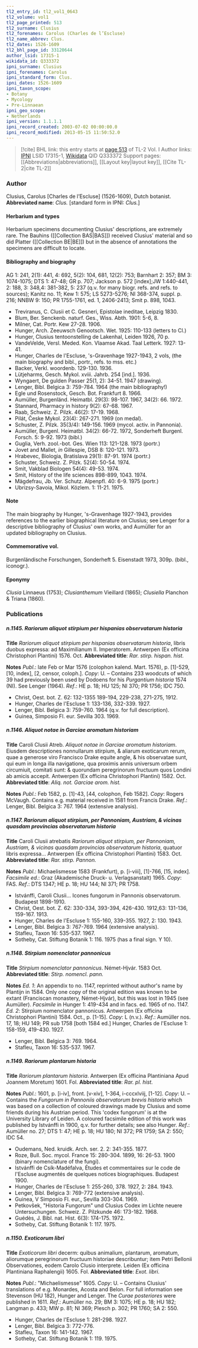 ```yaml
---
tl2_entry_id: tl2_vol1_0643
tl2_volume: vol1
tl2_page_printed: 513
tl2_surname: Clusius
tl2_forenames: Carolus (Charles de l’Escluse)
tl2_name_abbrev: Clus.
tl2_dates: 1526-1609
tl2_bhl_page_id: 33120644
author_lsid: 17315-1
wikidata_id: Q333372
ipni_surname: Clusius
ipni_forenames: Carolus
ipni_standard_form: Clus.
ipni_dates: 1526-1609
ipni_taxon_scope: 
- Botany
- Mycology
- Pre-Linnaean
ipni_geo_scope: 
- Netherlands
ipni_version: 1.1.1.1
ipni_record_created: 2003-07-02 00:00:00.0
ipni_record_modified: 2013-05-15 11:50:52.0
---
```


> [!cite] BHL link: this entry starts at [page 513](https://www.biodiversitylibrary.org/page/33120644) of TL-2 Vol. I
> Author links: [IPNI](https://www.ipni.org/a/17315-1) LSID 17315-1, [Wikidata](https://www.wikidata.org/wiki/Q333372) QID Q333372
> Support pages: [[Abbreviations|abbreviations]], [[Layout key|layout key]], [[Cite TL-2|cite TL-2]]

### Author

Clusius, Carolus \[Charles de l’Escluse\] (1526-1609), Dutch botanist. 
**Abbreviated name**: *Clus.* \[standard form in IPNI: *Clus.*\]

#### Herbarium and types

Herbarium specimens documenting Clusius' descriptions, are extremely rare. The Bauhins ([[Collection BAS|BAS]]) received Clusius' material and so did Platter ([[Collection BE|BE]]) but in the absence of annotations the specimens are difficult to locate.

#### Bibliography and biography

AG 1: 241, 2(1): 441, 4: 692, 5(2): 104, 681, 12(2): 753; Barnhart 2: 357; BM 3: 1074-1075; DTS 1: 47-48; GR p. 707; Jackson p. 572 \[index\];JW 1:440-441, 2: 188, 3: 348,4: 381-382, 5: 237 (q.v. for many biogr. refs. and refs. to sources); Kanitz no. 11; Kew 1: 575; LS 5273-5276; NI 368-374, suppl. p. 216; NNBW 9: 150; PR 1755-1761, ed. 1, 2406-2413; Smit p. 898, 1043.
- Treviranus, C. Clusii et C. Gesneri, Epistolae ineditae, Leipzig 1830.
- Blum, Ber. Senckenb. naturf. Ges., Wiss. Abth. 1901: 5-6, 8.
- Milner, Cat. Portr. Kew 27-28. 1906.
- Hunger, Arch. Zeeuwsch Genootsch. Wet. 1925: 110-133 (letters to Cl.)
- Hunger, Clusius tentoonstelling de Lakenhal, Leiden 1926, 70 p.
- VandeVelde, Versl. Meded. Kon. Vlaamse Akad. Taal Letterk. 1927: 13-41.
- Hunger, Charles de l'Escluse, 's-Gravenhage 1927-1943, 2 vols, (the main biography and bibl., portr., refs. to mss. etc.)
- Backer, Verkl. woordenb. 129-130. 1936.
- Lütjeharms, Gesch. Mykol. xviii. Jahrb. 254 \[ind.\]. 1936.
- Wyngaert, De gulden Passer 25(1, 2): 34-51. 1947 (drawing).
- Lenger, Bibl. Belgica 3: 759-784. 1964 (the main bibliography!)
- Egle und Rosenstock, Gesch. Bot. Frankfurt 8. 1966.
- Aumüller, Burgenländ. Heimatbl. 29(3): 98-107. 1967, 34(2): 66. 1972.
- Stannard, Pharmacy in history 9(2): 67-68. 1967.
- Raab, Schweiz. Z. Pilzk. 46(2): 17-19. 1968.
- Pilát, Česke Mykol. 23(4): 267-271. 1969 (on medal).
- Schuster, Z. Pilzk. 35(3/4): 149-156. 1969 (mycol. activ. in Pannonia).
- Aumüller, Burgenl. Heimatbl. 34(2): 66-72. 1972, Sonderheft Burgenl. Forsch. 5: 9-92. 1973 (bibl.)
- Guglia, Verh. zool.-bot. Ges. Wien 113: 121-128. 1973 (portr.)
- Jovet and Mallet, *in* Gillespie, DSB 8: 120-121. 1973.
- Hrabevec, Biologia, Bratislava 29(1): 87-91. 1974 (portr.)
- Schuster, Schweiz. Z. Pilzk. 52(4): 50-54. 1974.
- Smit, Vakblad Biologen 54(4): 49-53. 1974.
- Smit, History of the life sciences 898-899, 1043. 1974.
- Mägdefrau, Jb. Ver. Schutz. Alpenpfl. 40: 6-9. 1975 (portr.)
- Ubrizsy-Savoia, Mikol. Közlem. 1: 11-21. 1975.

#### Note

The main biography by Hunger, 's-Gravenhage 1927-1943, provides references to the earlier biographical literature on Clusius; see Lenger for a descriptive bibliography of Clusius' own works, and Aumüller for an updated bibliography on Clusius.

#### Commemorative vol.

Burgenländische Forschungen, Sonderheft 5. Eisenstadt 1973, 309p. (bibl., iconogr.).

#### Eponymy

*Clusia* Linnaeus (1753); *Clusianthemum* Vieillard (1865); *Clusiella* Planchon & Triana (1860).

### Publications

##### n.1145. Rariorum aliquot stirpium per hispanias observatarum historia

**Title**
*Rariorum aliquot stirpium per hispanias observatarum historia*, libris duobus expressa: ad Maximilianum II. Imperatorem. Antwerpen (Ex officina Christophori Plantini) 1576. Oct.
**Abbreviated title**: *Rar. stirp. hispan. hist.*

**Notes**
*Publ*.: late Feb or Mar 1576 (colophon kalend. Mart. 1576), p. \[1\]-529, \[10, index\], \[2, censor, coloph.\]. *Copy*: U. – Contains 233 woodcuts of which 39 had previously been used by Dodoens for his *Purgantium historia* 1574 (NI). See Lenger (1964).
*Ref*.: HE p. 18; HU 125; NI 370; PR 1756; IDC 750.
- Christ, Oest. bot. Z. 62: 132-1355 189-194, 229-238, 271-275, 1912.
- Hunger, Charles de l'Escluse 1: 133-136, 332-339. 1927.
- Lenger, Bibl. Belgica 3: 759-760. 1964 (q.v. for full description).
- Guinea, Simposio Fl. eur. Sevilla 303. 1969.

##### n.1146. Aliquot notae in Garciae aromatum historiam

**Title**
Caroli Clusii Atreb. *Aliquot notae in Garciae aromatum historiam*. Eiusdem descriptiones nonnullarum stirpium, & aliarum exoticarum rerum, quae a generose viro Francisco Drake equite angle, & his observatae sunt, qui eum in longa illa navigatione, qua proximis annis universum orbem circumiuit, comitati sunt: & quorundam peregrinorum fructuum quos Londini ab amicis accepit. Antwerpen (Ex officina Christophori Plantini) 1582. Oct.
**Abbreviated title**: *Aliq. not. Garciae arom. hist.*

**Notes**
*Publ*.: Feb 1582, p. \[1\]-43, \[44, colophon, Feb 1582\]. *Copy*: Rogers McVaugh. Contains e.g. material received in 1581 from Francis Drake.
*Ref*.: Lenger, Bibl. Belgica 3: 767. 1964 (extensive analysis).

##### n.1147. Rariorum aliquot stirpium, per Pannoniam, Austriam, & vicinas quasdam provincias observatarum historia

**Title**
Caroli Clusii atrebatis *Rariorum aliquot stirpium, per Pannoniam, Austriam, & vicinas quasdam provincias observatarum historia*, quatuor libris expressa... Antwerpen (Ex officina Christophori Plantini) 1583. Oct.
**Abbreviated title**: *Rar. stirp. Pannon.*

**Notes**
*Publ*.: Michaelismesse 1583 (Frankfurt), p. \[i-viii\], \[1\]-766, \[15, index\].
*Facsimile ed*.: Graz (Akademische Druck- u. Verlagsanstalt) 1965. *Copy*: FAS.
*Ref*.: DTS 1347; HE p. 18; HU 144; NI 371; PR 1758.
- Istvánffi, Caroli Clusii... Icones fungorum in Pannonis observatorum. Budapest 1898-1910.
- Christ, Oest. bot. Z. 62: 330-334, 393-394, 426-430. 1912,63: 131-136, 159-167. 1913.
- Hunger, Charles de l'Escluse 1: 155-160, 339-355. 1927, 2: 130. 1943.
- Lenger, Bibl. Belgica 3: 767-769. 1964 (extensive analysis).
- Stafleu, Taxon 16: 535-537. 1967.
- Sotheby, Cat. Stiftung Botanik 1: 116. 1975 (has a final sign. Y 10).

##### n.1148. Stirpium nomenclator pannonicus

**Title**
*Stirpium nomenclator pannonicus*. Német-Hjvár. 1583 Oct.
**Abbreviated title**: *Stirp. nomencl. pann.*

**Notes**
*Ed. 1*: An appendix to no. 1147, reprinted without author's name by Plantijn in 1584. Only one copy of the original edition was known to be extant (Franciscan monastery, Német-Hjvár), but this was lost in 1945 (see Aumüller). *Facsimile* in Hunger 1: 419-434 and in facs. ed. 1965 of no. 1147.
*Ed. 2*: Stirpium nomenclator pannonicus. Antwerpen (Ex officina Christophori Plantini) 1584. Oct., p. \[1-15\]. *Copy*: L (n.v.).
*Ref*.: Aumüller nos. 17, 18; HU 149; PR sub 1758 \[both 1584 ed.\] Hunger, Charles de l'Escluse 1: 158-159, 419-430. 1927.
- Lenger, Bibl. Belgica 3: 769. 1964.
- Stafleu, Taxon 16: 535-537. 1967.

##### n.1149. Rariorum plantarum historia

**Title**
*Rariorum plantarum historia*. Antwerpen (Ex officina Plantiniana Apud Joannem Moretum) 1601. Fol.
**Abbreviated title**: *Rar. pl. hist.*

**Notes**
*Publ*.: 1601, p. \[i-iv\], front. \[v-xiv\], 1-364, i-cccxlviij, \[1-12\]. *Copy*: U. – Contains the *Fungorum in Pannoniis observatorum brevis historia* which was based on a collection of coloured drawings made by Clusius and some friends during his Austrian period. This 'codex fungorum' is at the University Library of Leiden. A coloured facsimile edition of this work was published by Istvánffi in 1900, q.v. for further details; see also Hunger.
*Ref*.: Aumüller no. 27; DTS 1: 47; HE p. 18; HU 180; NI 372; PR 1759; SA 2: 550; IDC 54.
- Oudemans, Ned. kruidk. Arch. ser. 2. 2: 341-355. 1877.
- Roze, Bull. Soc. mycol. France 15: 280-304. 1899, 16: 26-53. 1900 (binary nomenclature of the fungi).
- Istvánffi de Csík-Madéfalva, Études et commentaires sur le code de l'Escluse augmentés de quelques notices biographiques. Budapest 1900.
- Hunger, Charles de l'Escluse 1: 255-260, 378. 1927, 2: 284. 1943.
- Lenger, Bibl. Belgica 3: 769-772 (extensive analysis).
- Guinea, V Simposio Fl. eur., Sevilla 303-304. 1969.
- Petkovšek, "Historia Fungorum" und Clusius Codex im Lichte neuere Untersuchungen. Schweiz. Z. Pilzkunde 46: 173-182. 1968.
- Guédès, J. Bibl. nat. Hist. 6(3): 174-175. 1972.
- Sotheby, Cat. Stiftung Botanik 1: 117. 1975.

##### n.1150. Exoticorum libri

**Title**
*Exoticorum libri* decerm: quibus animalium, plantarum, aromatum, aliorumque peregrinorum fructuum historiae describuntur; item Petri Bellonii Observationes, eodem Carolo Clusio interprete. Leiden (Ex officina Plantiniana Raphalengii) 1605. Fol.
**Abbreviated title**: *Exot. libri*.

**Notes**
*Publ*.: "Michaelismesse" 1605. *Copy*: U. – Contains Clusius' translations of e.g. Monardes, Acosta and Belon. For full information see Stevenson (HU 182), Hunger and Lenger. The *Curae posteriores* were published in 1611.
*Ref*.: Aumüller no. 29; BM 3: 1075; HE p. 18; HU 182; Langman p. 433; MW p. 81; NI 369; Plesch p. 302; PR 1760; SA 2: 550.
- Hunger, Charles de l'Escluse 1: 281-298. 1927.
- Lenger, Bibl. Belgica 3: 772-776.
- Stafleu, Taxon 16: 141-142. 1967.
- Sotheby, Cat. Stiftung Botanik 1: 119. 1975.


